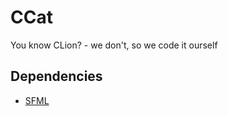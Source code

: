 # CCat
You know CLion? - we don't, so we code it ourself

## Dependencies
* [SFML](https://github.com/SFML/SFML)
